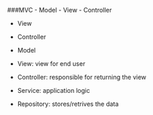 ###MVC - Model - View - Controller

- View
- Controller
- Model

- View: view for end user
- Controller: responsible for returning the view
- Service: application logic
- Repository: stores/retrives the data